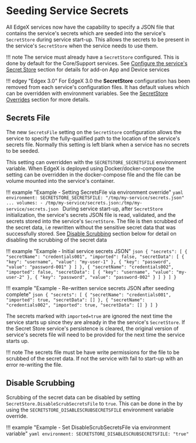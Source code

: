 # Seeding Service Secrets

All EdgeX services now have the capability to specify a JSON file that contains the service's secrets which are seeded into the service's `SecretStore` during service start-up. This allows the secrets to be present in the service's `SecretStore` when the service needs to use them.

!!! note
    The service must already have a `SecretStore` configured. This is done by default for the Core/Support services. See [Configure the service's Secret Store](../Ch-Configuring-Add-On-Services/#configure-the-services-secret-store-to-use) section for details for add-on App and Device services 

!!! edgey "Edgex 3.0"
    For EdgeX 3.0 the **SecretStore** configuration has been removed from each service's configuration files. It has default values which can be overridden with environment variables. See the [SecretStore Overrides](../../microservices/configuration/CommonEnvironmentVariables/#secretstore-overrides) section for more details.

## Secrets File

The new `SecretsFile` setting on the `SecretStore` configuration allows the service to specify the fully-qualified path to the location of the service's secrets file. Normally this setting is left blank when a service has no secrets to be seeded.

This setting can overridden with the `SECRETSTORE_SECRETSFILE` environment variable. When EdgeX is deployed using Docker/docker-compose the setting can be overridden in the docker-compose file and the file can be volume mounted into the service's container.

!!! example "Example - Setting SecretsFile via environment override"
    ```yaml
    environment:
      SECRETSTORE_SECRETSFILE: "/tmp/my-service/secrets.json"
      ...
    volumes:
    - /tmp/my-service/secrets.json:/tmp/my-service/secrets.json
    ```
During service start-up, after `SecretStore` initialization, the service's secrets JSON file is read, validated, and the secrets stored into the service's `SecretStore`. The file is then scrubbed of the secret data, i.e rewritten without the sensitive secret data that was successfully stored. See [Disable Scrubbing](#disable-scrubbing) section below for detail on disabling the scrubbing of the secret data

!!! example "Example - Initial service secrets JSON"
    ```json
    {
        "secrets": [
            {
                "secretName": "credentials001",
                "imported": false,
                "secretData": [
                    {
                        "key": "username",
                        "value": "my-user-1"
                    },
                                    {
                        "key": "password",
                        "value": "password-001"
                    }
                ]
            },
            {
                "secretName": "credentials002",
                "imported": false,
                "secretData": [
                    {
                        "key": "username",
                        "value": "my-user-2"
                    },
                                    {
                        "key": "password",
                        "value": "password-002"
                    }
                ]
            }
        ]
    }
    ```

!!! example "Example - Re-written service secrets JSON after seeding complete"
    ```json
    {
        "secrets": [
            {
                "secretName": "credentials001",
                "imported": true,
                "secretData": []
            },
            {
                "secretName": "credentials002",
                "imported": true,
                "secretData": []
            }
        ]
    }
    ```

The secrets marked with `imported=true` are ignored the next time the service starts up since they are already in the the service's `SecretStore`.  If the Secret Store service's persistence is cleared, the original version of service's secrets file will need to be provided for the next time the service starts up.

!!! note
    The secrets file must be have write permissions for the file to be scrubbed of the secret data. If not the service with fail to start-up with an error re-writing the file.

## Disable Scrubbing 

Scrubbing of the secret data can be disabled by setting `SecretStore.DisableScrubSecretsFile` to `true`. This can be done in the by using the `SECRETSTORE_DISABLESCRUBSECRETSFILE` environment variable override. 


!!! example "Example - Set DisableScrubSecretsFile via environment variable"
    ```yaml
    environment:
      SECRETSTORE_DISABLESCRUBSECRETSFILE: "true"
    ```
